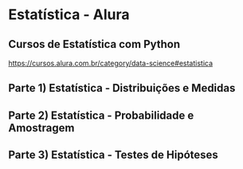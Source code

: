 # Estatística - Alura 

## Cursos de Estatística com Python
https://cursos.alura.com.br/category/data-science#estatistica

## Parte 1) Estatística - Distribuições e Medidas
## Parte 2) Estatística - Probabilidade e Amostragem 
## Parte 3) Estatística - Testes de Hipóteses